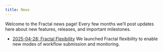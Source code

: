 ```yaml
---
title: News
---
```


Welcome to the Fractal news page! Every few months we’ll post updates here about new features, releases, and important milestones.

- [2025-04-28: Fractal Flexibility](2025-04-28-fractal-flexibility.md)
  We launched Fractal flexibility to enable new modes of workflow submission and monitoring.